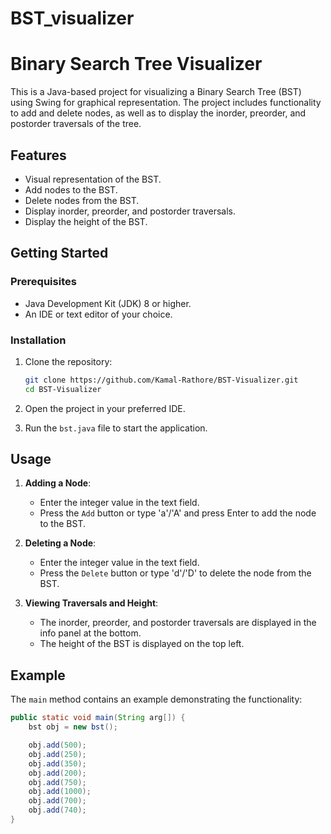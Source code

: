 # BST_visualizer
# Binary Search Tree Visualizer

This is a Java-based project for visualizing a Binary Search Tree (BST) using Swing for graphical representation. The project includes functionality to add and delete nodes, as well as to display the inorder, preorder, and postorder traversals of the tree.

## Features

- Visual representation of the BST.
- Add nodes to the BST.
- Delete nodes from the BST.
- Display inorder, preorder, and postorder traversals.
- Display the height of the BST.

## Getting Started

### Prerequisites

- Java Development Kit (JDK) 8 or higher.
- An IDE or text editor of your choice.

### Installation

1. Clone the repository:

    ```sh
    git clone https://github.com/Kamal-Rathore/BST-Visualizer.git
    cd BST-Visualizer
    ```

2. Open the project in your preferred IDE.

3. Run the `bst.java` file to start the application.

## Usage

1. **Adding a Node**:
   - Enter the integer value in the text field.
   - Press the `Add` button or type 'a'/'A' and press Enter to add the node to the BST.

2. **Deleting a Node**:
   - Enter the integer value in the text field.
   - Press the `Delete` button or type 'd'/'D' to delete the node from the BST.

3. **Viewing Traversals and Height**:
   - The inorder, preorder, and postorder traversals are displayed in the info panel at the bottom.
   - The height of the BST is displayed on the top left.

## Example

The `main` method contains an example demonstrating the functionality:

```java
public static void main(String arg[]) {
    bst obj = new bst();

    obj.add(500);
    obj.add(250);
    obj.add(350);
    obj.add(200);
    obj.add(750);
    obj.add(1000);
    obj.add(700);
    obj.add(740);
}
